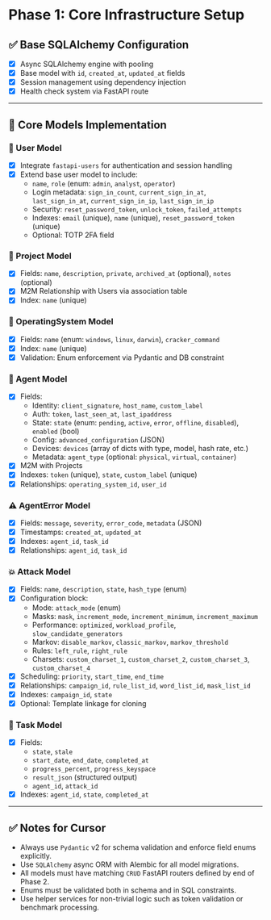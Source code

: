 # Phase 1: Core Infrastructure Setup

## ✅ Base SQLAlchemy Configuration

-   [x] Async SQLAlchemy engine with pooling
-   [x] Base model with `id`, `created_at`, `updated_at` fields
-   [x] Session management using dependency injection
-   [x] Health check system via FastAPI route

---

## 🧩 Core Models Implementation

### 👤 User Model

-   [x] Integrate `fastapi-users` for authentication and session handling
-   [x] Extend base user model to include:
    -   `name`, `role` (enum: `admin`, `analyst`, `operator`)
    -   Login metadata: `sign_in_count`, `current_sign_in_at`, `last_sign_in_at`, `current_sign_in_ip`, `last_sign_in_ip`
    -   Security: `reset_password_token`, `unlock_token`, `failed_attempts`
    -   Indexes: `email` (unique), `name` (unique), `reset_password_token` (unique)
    -   Optional: TOTP 2FA field

### 📁 Project Model

-   [x] Fields: `name`, `description`, `private`, `archived_at` (optional), `notes` (optional)
-   [x] M2M Relationship with Users via association table
-   [x] Index: `name` (unique)

### 🧠 OperatingSystem Model

-   [x] Fields: `name` (enum: `windows`, `linux`, `darwin`), `cracker_command`
-   [x] Index: `name` (unique)
-   [x] Validation: Enum enforcement via Pydantic and DB constraint

### 🤖 Agent Model

-   [x] Fields:
    -   Identity: `client_signature`, `host_name`, `custom_label`
    -   Auth: `token`, `last_seen_at`, `last_ipaddress`
    -   State: `state` (enum: `pending`, `active`, `error`, `offline`, `disabled`), `enabled` (bool)
    -   Config: `advanced_configuration` (JSON)
    -   Devices: `devices` (array of dicts with type, model, hash rate, etc.)
    -   Metadata: `agent_type` (optional: `physical`, `virtual`, `container`)
-   [x] M2M with Projects
-   [x] Indexes: `token` (unique), `state`, `custom_label` (unique)
-   [x] Relationships: `operating_system_id`, `user_id`

### ⚠️ AgentError Model

-   [x] Fields: `message`, `severity`, `error_code`, `metadata` (JSON)
-   [x] Timestamps: `created_at`, `updated_at`
-   [x] Indexes: `agent_id`, `task_id`
-   [x] Relationships: `agent_id`, `task_id`

### 💥 Attack Model

-   [x] Fields: `name`, `description`, `state`, `hash_type` (enum)
-   [x] Configuration block:
    -   Mode: `attack_mode` (enum)
    -   Masks: `mask`, `increment_mode`, `increment_minimum`, `increment_maximum`
    -   Performance: `optimized`, `workload_profile`, `slow_candidate_generators`
    -   Markov: `disable_markov`, `classic_markov`, `markov_threshold`
    -   Rules: `left_rule`, `right_rule`
    -   Charsets: `custom_charset_1`, `custom_charset_2`, `custom_charset_3`, `custom_charset_4`
-   [x] Scheduling: `priority`, `start_time`, `end_time`
-   [x] Relationships: `campaign_id`, `rule_list_id`, `word_list_id`, `mask_list_id`
-   [x] Indexes: `campaign_id`, `state`
-   [x] Optional: Template linkage for cloning

### 🧾 Task Model

-   [x] Fields:
    -   `state`, `stale`
    -   `start_date`, `end_date`, `completed_at`
    -   `progress_percent`, `progress_keyspace`
    -   `result_json` (structured output)
    -   `agent_id`, `attack_id`
-   [x] Indexes: `agent_id`, `state`, `completed_at`

---

## ✅ Notes for Cursor

-   Always use `Pydantic` v2 for schema validation and enforce field enums explicitly.
-   Use `SQLAlchemy` async ORM with Alembic for all model migrations.
-   All models must have matching `CRUD` FastAPI routers defined by end of Phase 2.
-   Enums must be validated both in schema and in SQL constraints.
-   Use helper services for non-trivial logic such as token validation or benchmark processing.
